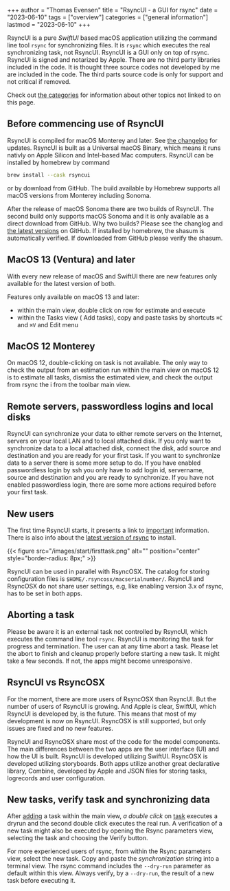 +++
author = "Thomas Evensen"
title = "RsyncUI - a GUI for rsync"
date = "2023-06-10"
tags = ["overview"]
categories = ["general information"]
lastmod = "2023-06-10"
+++

RsyncUI is a pure *SwiftUI* based macOS application utilizing the command line tool `rsync` for synchronizing files. It is `rsync` which executes the real synchronizing task, not RsyncUI. RsyncUI is a GUI only on top of rsync. RsyncUI is signed and notarized by Apple. There are no third party libraries included in the code. It is thought three source codes not developed by me are included in the code. The third parts source code is only for support and not critical if removed.

Check out [the categories](/categories) for information about other topics not linked to on this page.

## Before commencing use of RsyncUI

RsyncUI is compiled for macOS Monterey and later. See [the changelog](/post/changelog/) for updates. RsyncUI is built as a Universal macOS Binary, which means it runs nativly on Apple Silicon and Intel-based Mac computers.  RsyncUI can be installed by homebrew by command

```bash
brew install --cask rsyncui
```
or by  download from GitHub. The build available by Homebrew supports all macOS versions from Monterey including Sonoma.

After the release of macOS Sonoma there are two builds of RsyncUI.  The second build only supports macOS Sonoma and it is only available as a direct download from GitHub. Why two builds? Please see the changlog and  [the latest versions](https://github.com/rsyncOSX/RsyncUI/releases) on GitHub.  If installed by homebrew, the shasum is automatically verified. If downloaded from GitHub please verify the shasum.

## MacOS 13 (Ventura) and later

With every new release of macOS and SwiftUI there are new features only available for the latest version of both.

Features only available on macOS 13 and later:

- within the main view, double click on row for estimate and execute
- within the Tasks view ( Add tasks),  copy and paste tasks by shortcuts `⌘C` and  `⌘V` and Edit menu

## MacOS 12 Monterey

On macOS 12, double-clicking on task is not available. The only way to check the output from an estimation run within the main view on macOS 12 is to estimate all tasks, dismiss the estimated view, and check the output from rsync the i from the toolbar main view.

## Remote servers, passwordless logins and local disks

RsyncUI can synchronize your data to either remote servers on the Internet, servers on your local LAN and to local attached disk. If you only want to synchronize data to a local attached disk, connect the disk, add source and destination and you are ready for your first task. If you want to synchronize data to a server there is some more setup to do. If you have enabled passwordless login by ssh you only have to add login id, servername, source and destination and you are ready to synchronize. If you have not enabled passwordless login, there are some more actions required before your first task.

## New users

The first time RsyncUI starts, it presents a link to [important](/post/important/) information. There is also info about the [latest version of rsync](/post/rsync/) to install.

{{< figure src="/images/start/firsttask.png" alt="" position="center" style="border-radius: 8px;" >}}

RsyncUI can be used in parallel with RsyncOSX. The catalog for storing configuration files is `$HOME/.rsyncosx/macserialnumber/`. RsyncUI and RsyncOSX do not share user settings, e.g, like enabling version 3.x of rsync, has to be set in both apps.

## Aborting a task

Please be aware it is an external task not controlled by RsyncUI, which executes the command line tool `rsync`. RsyncUI is monitoring the task for progress and termination. The user can at any time abort a task. Please let the abort to finish and cleanup properly before starting a new task. It might take a few seconds. If not, the apps might become unresponsive.

## RsyncUI vs RsyncOSX

For the moment, there are more users of RsyncOSX than RsyncUI. But the number of users of RsyncUI is growing. And Apple is clear, SwiftUI, which RsyncUI is developed by, is the future. This means that most of my development is now on RsyncUI. RsyncOSX is still supported, but only issues are fixed and no new features.

RsyncUI and RsyncOSX share most of the code for the model components. The main differences between the two apps are the user interface (UI) and how the UI is built. RsyncUI is developed utilizing SwiftUI. RsyncOSX is developed utilizing storyboards. Both apps utilize another great declarative library, Combine, developed by Apple and JSON files for storing tasks, logrecords and user configuration.

## New tasks, verify task and synchronizing data

After  [adding](/post/addconfigurations/) a task within the main view,  *a double click* on [task](/post/tasks/) executes a dryrun and the second double click executes the real run. A verification of a new task might also be executed by opening the Rsync parameters view, selecting the task and choosing the Verify button.

For more experienced users of rsync, from within the Rsync parameters view, select the new task. Copy and paste the *synchronization* string into a terminal view. The rsync command includes the `--dry-run` parameter as default within this view. Always verify, by a `--dry-run`, the result of a new task before executing it.
